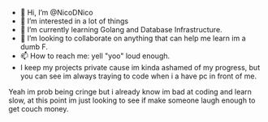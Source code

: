 - 👋 Hi, I’m @NicoDNico
- 👀 I’m interested in a lot of things
- 🌱 I’m currently learning Golang and Database Infrastructure.
- 💞️ I’m looking to collaborate on anything that can help me learn im a dumb F.
- 📫 How to reach me: yell "yoo" loud enough.
-  I keep my projects private cause im kinda ashamed of my progress, but you can see im always traying to code when i a have pc in front of me. 

Yeah im prob being cringe but i already know im bad at coding and learn slow, at this point im just looking  to see if make someone laugh enough to get couch money.
<!---
NicoDNico/NicoDNico is a ✨ special ✨ repository because its `README.md` (this file) appears on your GitHub profile.
You can click the Preview link to take a look at your changes.
--->
